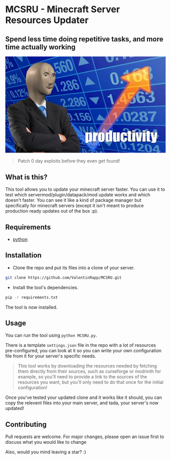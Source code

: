 # MCSRU - Minecraft Server Resources Updater

## Spend less time doing repetitive tasks, and more time actually working

![image](productivity.png)
> Patch 0 day exploits before they even get found!

## What is this?

This tool allows you to update your minecraft server faster. You can use it to test which servermod/plugin/datapack/mod update works and which doesn't faster. You can see it like a kind of package manager but specifically for minecraft servers (except it isn't meant to produce production ready updates out of the box :p).


## Requirements
- [python](https://www.python.org/downloads/)


## Installation

- Clone the repo and put its files into a clone of your server.
```bash
git clone https://github.com/ValentinRapp/MCSRU.git
```
- Install the tool's dependencies.
```bash
pip -r requirements.txt
```
The tool is now installed.


## Usage
You can run the tool using `python MCSRU.py`.

There is a template `settings.json` file in the repo with a lot of resources pre-configured, you can look at it so you can write your own configuration file from it for your server's specific needs.

> This tool works by downloading the resources needed by fetching them directly from their sources, such as curseforge or modrinth for example, so you'll need to provide a link to the sources of the resources you want, but you'll only need to do that once for the initial configuration!

Once you've tested your updated clone and it works like it should, you can copy the relevent files into your main server, and tada, your server's now updated!

## Contributing

Pull requests are welcome. For major changes, please open an issue first to discuss what you would like to change

Also, would you mind leaving a star? :)
